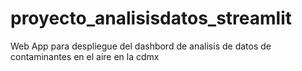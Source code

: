 # proyecto_analisisdatos_streamlit
Web App para despliegue del dashbord de analisis de datos de contaminantes en el aire en la cdmx
